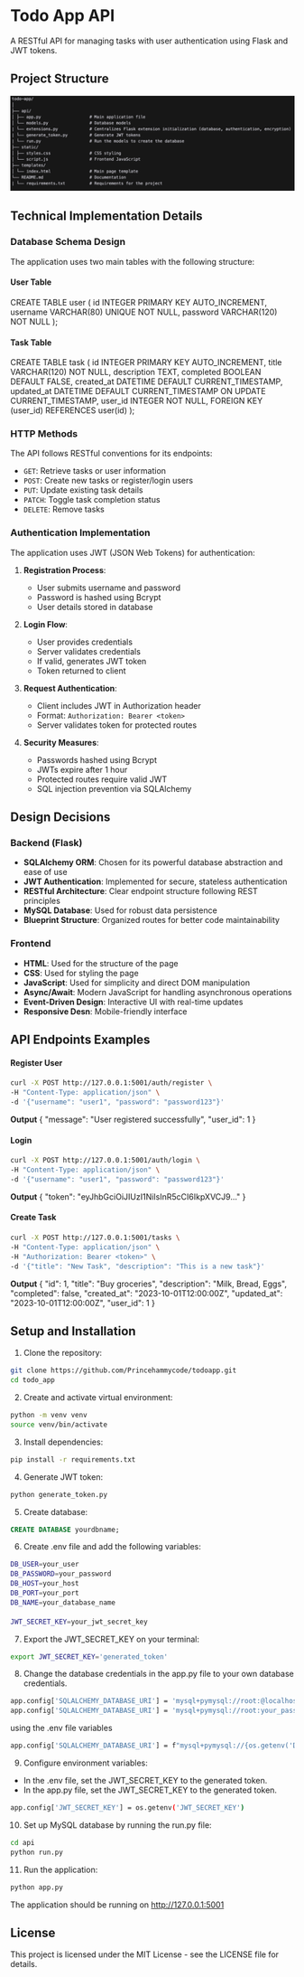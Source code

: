 # Todo App API

A RESTful API for managing tasks with user authentication using Flask and JWT tokens.

## Project Structure

![Project Structure](projectstructure.png)

## Technical Implementation Details

### Database Schema Design
The application uses two main tables with the following structure:

#### User Table
CREATE TABLE user (
id INTEGER PRIMARY KEY AUTO_INCREMENT,
username VARCHAR(80) UNIQUE NOT NULL,
password VARCHAR(120) NOT NULL
);


#### Task Table
CREATE TABLE task (
id INTEGER PRIMARY KEY AUTO_INCREMENT,
title VARCHAR(120) NOT NULL,
description TEXT,
completed BOOLEAN DEFAULT FALSE,
created_at DATETIME DEFAULT CURRENT_TIMESTAMP,
updated_at DATETIME DEFAULT CURRENT_TIMESTAMP ON UPDATE CURRENT_TIMESTAMP,
user_id INTEGER NOT NULL,
FOREIGN KEY (user_id) REFERENCES user(id)
);


### HTTP Methods
The API follows RESTful conventions for its endpoints:
- `GET`: Retrieve tasks or user information
- `POST`: Create new tasks or register/login users
- `PUT`: Update existing task details
- `PATCH`: Toggle task completion status
- `DELETE`: Remove tasks


### Authentication Implementation
The application uses JWT (JSON Web Tokens) for authentication:

1. **Registration Process**:
   - User submits username and password
   - Password is hashed using Bcrypt
   - User details stored in database

2. **Login Flow**:
   - User provides credentials
   - Server validates credentials
   - If valid, generates JWT token
   - Token returned to client

3. **Request Authentication**:
   - Client includes JWT in Authorization header
   - Format: `Authorization: Bearer <token>`
   - Server validates token for protected routes

4. **Security Measures**:
   - Passwords hashed using Bcrypt
   - JWTs expire after 1 hour
   - Protected routes require valid JWT
   - SQL injection prevention via SQLAlchemy


## Design Decisions

### Backend (Flask)
- **SQLAlchemy ORM**: Chosen for its powerful database abstraction and ease of use
- **JWT Authentication**: Implemented for secure, stateless authentication
- **RESTful Architecture**: Clear endpoint structure following REST principles
- **MySQL Database**: Used for robust data persistence
- **Blueprint Structure**: Organized routes for better code maintainability

### Frontend
- **HTML**: Used for the structure of the page
- **CSS**: Used for styling the page
- **JavaScript**: Used for simplicity and direct DOM manipulation
- **Async/Await**: Modern JavaScript for handling asynchronous operations
- **Event-Driven Design**: Interactive UI with real-time updates
- **Responsive Desn**: Mobile-friendly interface

## API Endpoints Examples
#### Register User
```bash
curl -X POST http://127.0.0.1:5001/auth/register \
-H "Content-Type: application/json" \
-d '{"username": "user1", "password": "password123"}'
```

**Output**
{
"message": "User registered successfully",
"user_id": 1
}

#### Login
```bash
curl -X POST http://127.0.0.1:5001/auth/login \
-H "Content-Type: application/json" \
-d '{"username": "user1", "password": "password123"}'
```

**Output**
{
  "token": "eyJhbGciOiJIUzI1NiIsInR5cCI6IkpXVCJ9..."
}

#### Create Task
```bash
curl -X POST http://127.0.0.1:5001/tasks \
-H "Content-Type: application/json" \
-H "Authorization: Bearer <token>" \
-d '{"title": "New Task", "description": "This is a new task"}'
```

**Output**
{
  "id": 1,
  "title": "Buy groceries",
  "description": "Milk, Bread, Eggs",
  "completed": false,
  "created_at": "2023-10-01T12:00:00Z",
  "updated_at": "2023-10-01T12:00:00Z",
  "user_id": 1
}


## Setup and Installation

1. Clone the repository:

```bash
git clone https://github.com/Princehammycode/todoapp.git
cd todo_app
```

2. Create and activate virtual environment:
```bash
python -m venv venv
source venv/bin/activate 
```

3. Install dependencies:
```bash
pip install -r requirements.txt
```

4. Generate JWT token:
```bash
python generate_token.py
```

5. Create database:
```sql
CREATE DATABASE yourdbname;
```

6. Create .env file and add the following variables:
```bash
DB_USER=your_user
DB_PASSWORD=your_password
DB_HOST=your_host
DB_PORT=your_port
DB_NAME=your_database_name

JWT_SECRET_KEY=your_jwt_secret_key
```

7. Export the JWT_SECRET_KEY on your terminal:
```bash
export JWT_SECRET_KEY='generated_token'
```

8. Change the database credentials in the app.py file to your own database credentials.
```bash
app.config['SQLALCHEMY_DATABASE_URI'] = 'mysql+pymysql://root:@localhost:port/dbname' ##If db has no password
app.config['SQLALCHEMY_DATABASE_URI'] = 'mysql+pymysql://root:your_password@localhost:port/dbname' ##If db has password
```
using the .env file variables
```bash
app.config['SQLALCHEMY_DATABASE_URI'] = f"mysql+pymysql://{os.getenv('DB_USER')}:{os.getenv('DB_PASSWORD')}@{os.getenv('DB_HOST')}:{os.getenv('DB_PORT')}/{os.getenv('DB_NAME')}"
```

9. Configure environment variables:
- In the .env file, set the JWT_SECRET_KEY to the generated token.
- In the app.py file, set the JWT_SECRET_KEY to the generated token.
```bash
app.config['JWT_SECRET_KEY'] = os.getenv('JWT_SECRET_KEY')
```

10. Set up MySQL database by running the run.py file:
```bash
cd api
python run.py
```

11. Run the application:
```bash
python app.py
```

The application should be running on http://127.0.0.1:5001


## License
This project is licensed under the MIT License - see the LICENSE file for details.





